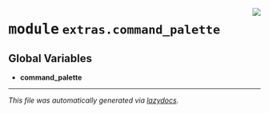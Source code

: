 <!-- markdownlint-disable -->

<a href="https://github.com/qtstrap/qtstrap/blob/master\qtstrap\extras\command_palette\__init__.py#L0"><img align="right" style="float:right;" src="https://img.shields.io/badge/-source-cccccc?style=flat-square"></a>

# <kbd>module</kbd> `extras.command_palette`




**Global Variables**
---------------
- **command_palette**




---

_This file was automatically generated via [lazydocs](https://github.com/ml-tooling/lazydocs)._
